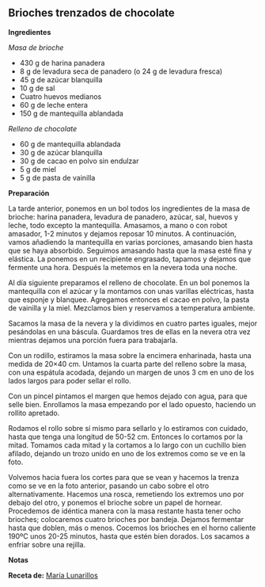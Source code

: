 ## Brioches trenzados de chocolate

**Ingredientes**

*Masa de brioche*

- 430 g de harina panadera 
- 8 g de levadura seca de panadero (o 24 g de levadura fresca)
- 45 g de azúcar blanquilla
- 10 g de sal
- Cuatro huevos medianos
- 60 g de leche entera
- 150 g de mantequilla ablandada

*Relleno de chocolate*

- 60 g de mantequilla ablandada
- 30 g de azúcar blanquilla
- 30 g de cacao en polvo sin endulzar
- 5 g de miel
- 5 g de pasta de vainilla

**Preparación**

La tarde anterior, ponemos en un bol todos los ingredientes de la masa de brioche: harina panadera, levadura de panadero, azúcar, sal, huevos y leche, todo excepto la mantequilla. Amasamos, a mano o con robot amasador, 1-2 minutos y dejamos reposar 10 minutos.
A continuación, vamos añadiendo la mantequilla en varias porciones, amasando bien hasta que se haya absorbido. Seguimos amasando hasta que la masa esté fina y elástica. La ponemos en un recipiente engrasado, tapamos y dejamos que fermente una hora. Después la metemos en la nevera toda una noche.

Al día siguiente preparamos el relleno de chocolate. En un bol ponemos la mantequilla con el azúcar y la montamos con unas varillas eléctricas, hasta que esponje y blanquee. Agregamos entonces el cacao en polvo, la pasta de vainilla y la miel. Mezclamos bien y reservamos a temperatura ambiente.

Sacamos la masa de la nevera y la dividimos en cuatro partes iguales, mejor pesándolas en una báscula. Guardamos tres de ellas en la nevera otra vez mientras dejamos una porción fuera para trabajarla.

Con un rodillo, estiramos la masa sobre la encimera enharinada, hasta una medida de 20×40 cm. Untamos la cuarta parte del relleno sobre la masa, con una espátula acodada, dejando un margen de unos 3 cm en uno de los lados largos para poder sellar el rollo.

Con un pincel pintamos el margen que hemos dejado con agua, para que selle bien. Enrollamos la masa empezando por el lado opuesto, haciendo un rollito apretado.

Rodamos el rollo sobre sí mismo para sellarlo y lo estiramos con cuidado, hasta que tenga una longitud de 50-52 cm. Entonces lo cortamos por la mitad.
Tomamos cada mitad y la cortamos a lo largo con un cuchillo bien afilado, dejando un trozo unido en uno de los extremos como se ve en la foto.

Volvemos hacia fuera los cortes para que se vean y hacemos la trenza como se ve en la foto anterior, pasando un cabo sobre el otro alternativamente. Hacemos una rosca, remetiendo los extremos uno por debajo del otro, y ponemos el brioche sobre un papel de hornear.
Procedemos de idéntica manera con la masa restante hasta tener ocho brioches; colocaremos cuatro brioches por bandeja. Dejamos fermentar hasta que doblen, más o menos.
Cocemos los brioches en el horno caliente 190ºC unos 20-25 minutos, hasta que estén bien dorados. Los sacamos a enfriar sobre una rejilla.

**Notas**



**Receta de:** [María Lunarillos](http://www.marialunarillos.com/blog/2016/05/brioches-trenzados-de-chocolate.html)
